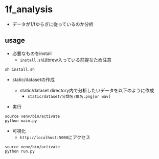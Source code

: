 # 1f_analysis

- データが1/fゆらぎに従っているのか分析

## usage

- 必要なものをinstall
    - ``install.sh``はbrew入っている前提なため注意

```
sh install.sh
```

- static/datasetの作成
    - static/dataset directory内で分析したいデータを以下のように作成
        - ``static/dataset/分類名/曲名.png[or wav]``

- 実行

```
source venv/bin/activate
python main.py
```

- 可視化
    - ``http://localhost:5000``にアクセス

```
source venv/bin/activate
python run.py
```

